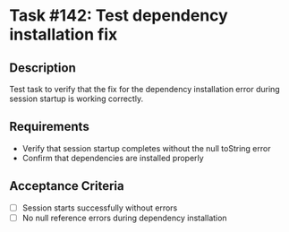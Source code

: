 # Task #142: Test dependency installation fix

## Description

Test task to verify that the fix for the dependency installation error during session startup is working correctly.

## Requirements

- Verify that session startup completes without the null toString error
- Confirm that dependencies are installed properly

## Acceptance Criteria

- [ ] Session starts successfully without errors
- [ ] No null reference errors during dependency installation

